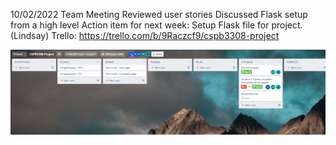 10/02/2022 Team Meeting
Reviewed user stories
Discussed Flask setup from a high level
Action item for next week: Setup Flask file for project. (Lindsay)
Trello: https://trello.com/b/9Raczcf9/cspb3308-project

![WeeklyStatusOct02](Img/WeeklyUpdate_10022022.png?raw=true "Title")
